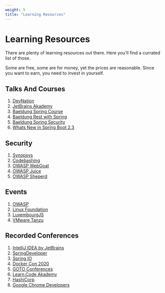 ```yaml
---
weight: 5
title: "Learning Resources"
---
```

# Learning Resources

There are plenty of learning resources out there. Here you'll find a currated list of those.

Some are free, some are for money, yet the prices are reasonable. 
Since you want to earn, you need to invest in yourself.

## Talks And Courses

1. [DevNation](https://developers.redhat.com/devnation/)
1. [JetBrains Akademy](https://www.jetbrains.com/academy/)
1. [Baeldung Spring Course](https://www.baeldung.com/learn-spring-course)
1. [Baeldung Rest with Spring](https://www.baeldung.com/rest-with-spring-course)
1. [Baeldung Spring Security](https://www.baeldung.com/learn-spring-security-course)
1. [Whats New in Spring Boot 2.3](https://www.youtube.com/watch?v=WL7U-yGfUXA)

## Security

1. [Synopsys](https://www.synopsys.com/software-integrity/training/elearning.html)
1. [Codebashing](https://www.checkmarx.com/products/codebashing)
1. [OWASP WebGoat](https://owasp.org/www-project-webgoat/)
1. [OWASP Juice](https://owasp.org/www-project-juice-shop/)
1. [OWASP Sheperd](https://owasp.org/www-project-security-shepherd/)

## Events

1. [OWASP](https://owasp.org/events/)
1. [Linux Foundation](https://events.linuxfoundation.org/)
1. [LuxembourgJS](https://luxembourgjs.com/)
1. [VMware Tanzu](https://tanzu.vmware.com/events)

## Recorded Conferences

1. [IntelliJ IDEA by JetBrains](https://www.youtube.com/channel/UC4ogdcPcIAOOMJktgBMhQnQ)
1. [SpringDeveloper](https://www.youtube.com/user/SpringSourceDev)
1. [Spring IO](https://www.youtube.com/channel/UCLMPXsvSrhNPN3i9h-u8PYg)
1. [Docker Con 2020](https://docker.events.cube365.net/docker/dockercon/)
1. [GOTO Conferences](https://www.youtube.com/channel/UCs_tLP3AiwYKwdUHpltJPuA)
1. [Learn.Code Akademy](https://www.youtube.com/channel/UCVTlvUkGslCV_h-nSAId8Sw)
1. [HashiCorp](https://www.youtube.com/channel/UC-AdvAxaagE9W2f0webyNUQ)
1. [Google Chrome Developers](https://www.youtube.com/channel/UCnUYZLuoy1rq1aVMwx4aTzw)
